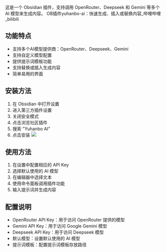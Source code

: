 这是一个 Obsidian 插件，支持调用 OpenRouter、Deepseek 和 Gemini 等多个 AI 模型来生成内容。
OB插件yuhanbo-ai：快速生成、插入或替换内容_哔哩哔哩_bilibili
## 功能特点
* 支持多个AI模型提供商：OpenRouter、Deepseek、Gemini
* 支持自定义模型配置
* 提供提示词模板功能
* 支持替换或插入生成内容
* 简单易用的界面
## 安装方法
1. 在 Obsidian 中打开设置
1. 进入第三方插件设置
1. 关闭安全模式
1. 点击浏览社区插件
1. 搜索 "Yuhanbo AI"
1. 点击安装
![](https://image.sanrenjz.com/Pasted%20image%2020241120171959.png)
## 使用方法
1. 在设置中配置相应的 API Key
1. 选择默认使用的 AI 模型
1. 在编辑器中选择文本
1. 使用命令面板调用插件功能
1. 输入提示词并生成内容
## 配置说明
* OpenRouter API Key：用于访问 OpenRouter 提供的模型
* Gemini API Key：用于访问 Google Gemini 模型
* Deepseek API Key：用于访问 Deepseek 模型
* 默认模型：设置默认使用的 AI 模型
* 提示词模板：配置提示词模板存放路径
